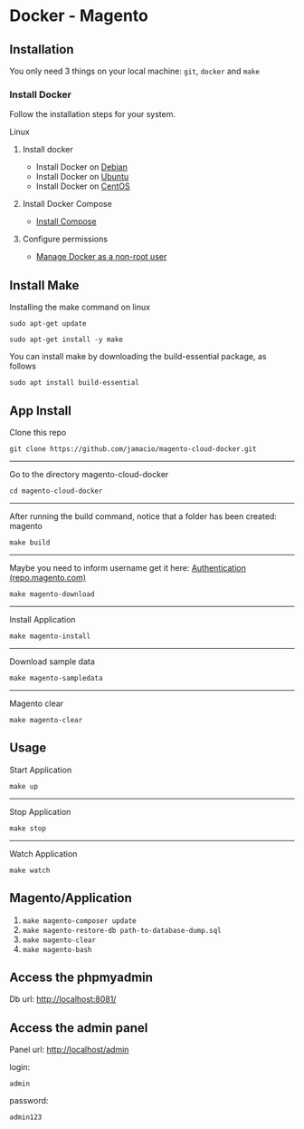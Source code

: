 # Docker - Magento

## Installation

You only need 3 things on your local machine: `git`, `docker` and `make`

### Install Docker

Follow the installation steps for your system.

<summary>Linux</summary>
	
1. Install docker

    * Install Docker on [Debian](https://docs.docker.com/engine/installation/linux/docker-ce/debian/)
    * Install Docker on [Ubuntu](https://docs.docker.com/engine/installation/linux/docker-ce/ubuntu/)
    * Install Docker on [CentOS](https://docs.docker.com/engine/installation/linux/docker-ce/centos/)

2. Install Docker Compose

   - [Install Compose](https://docs.docker.com/compose/install/)

3. Configure permissions

   - [Manage Docker as a non-root user](https://docs.docker.com/install/linux/linux-postinstall/)

## Install Make

Installing the make command on linux

```
sudo apt-get update
```

```
sudo apt-get install -y make
```

You can install make by downloading the build-essential package, as follows

```
sudo apt install build-essential
```

## App Install

Clone this repo

```
git clone https://github.com/jamacio/magento-cloud-docker.git
```

---

Go to the directory magento-cloud-docker

```
cd magento-cloud-docker
```

---

After running the build command, notice that a folder has been created: magento

```
make build
```

---

Maybe you need to inform username get it here: [Authentication (repo.magento.com)](https://marketplace.magento.com/customer/accessKeys/)

```
make magento-download
```

---

Install Application

```
make magento-install
```

---

Download sample data

```
make magento-sampledata
```

---

Magento clear

```
make magento-clear
```

## Usage

Start Application

```
make up
```

---

Stop Application

```
make stop
```

---

Watch Application

```
make watch
```

## Magento/Application

1. `make magento-composer update`
2. `make magento-restore-db path-to-database-dump.sql`
3. `make magento-clear`
4. `make magento-bash`

## Access the phpmyadmin

Db url: [http://localhost:8081/](http://localhost:8081/)

## Access the admin panel

Panel url: [http://localhost/admin](http://localhost/admin)

login:

```
admin
```

password:

```
admin123
```

